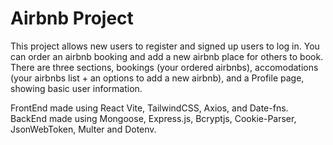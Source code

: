 # Airbnb Project
This project allows new users to register and signed up users to log in.
You can order an airbnb booking and add a new airbnb place for others to book.
There are three sections, bookings (your ordered airbnbs), accomodations (your airbnbs list + an options to add a new airbnb), and a Profile page, showing basic user information.

FrontEnd made using React Vite, TailwindCSS, Axios, and Date-fns.
BackEnd made using Mongoose, Express.js, Bcryptjs, Cookie-Parser, JsonWebToken, Multer and Dotenv.

